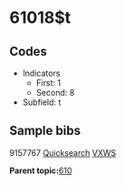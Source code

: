 # 61018$t

## Codes

-   Indicators
    -   First: 1
    -   Second: 8
-   Subfield: t

## Sample bibs

9157767 [Quicksearch](https://search.library.yale.edu/catalog/9157767) [VXWS](http://prodorbis.library.yale.edu:7014/vxws/GetHoldingsService?bibId=9157767)

**Parent topic:**[610](../../tags/610/610.md)

